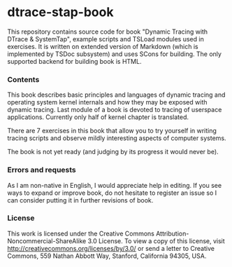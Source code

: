 # dtrace-stap-book

This repository contains source code for book "Dynamic Tracing with DTrace & SystemTap", example scripts and TSLoad modules used in exercises. It is written on extended version of Markdown (which is implemented by TSDoc subsystem) and uses SCons for building. The only supported backend for building book is HTML.

### Contents

This book describes basic principles and languages of dynamic tracing and operating system kernel internals and how they may be exposed with dynamic tracing. Last module of a book is devoted to tracing of userspace applications. Currently only half of kernel chapter is translated. 

There are 7 exercises in this book that allow you to try yourself in writing tracing scripts and observe mildly interesting aspects of computer systems. 

The book is not yet ready (and judging by its progress it would never be).

### Errors and requests

As I am non-native in English, I would appreciate help in editing. If you see ways to expand or improve book, do not hesitate to register an issue so I can consider putting it in further revisions of book.

### License

This work is licensed under the Creative Commons Attribution-Noncommercial-ShareAlike 3.0 License. To view a copy of this license, visit http://creativecommons.org/licenses/by/3.0/ or send a letter to Creative Commons, 559 Nathan Abbott Way, Stanford, California 94305, USA.